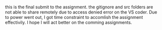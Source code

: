 this is the final submit to the assignment.
the gitignore and src folders are not able to share remotely due to access denied error on the VS coder.
Due to power went out, I got time constraint to accomlish the assignment effectivily.
I hope I will act better on the comming assignments.
